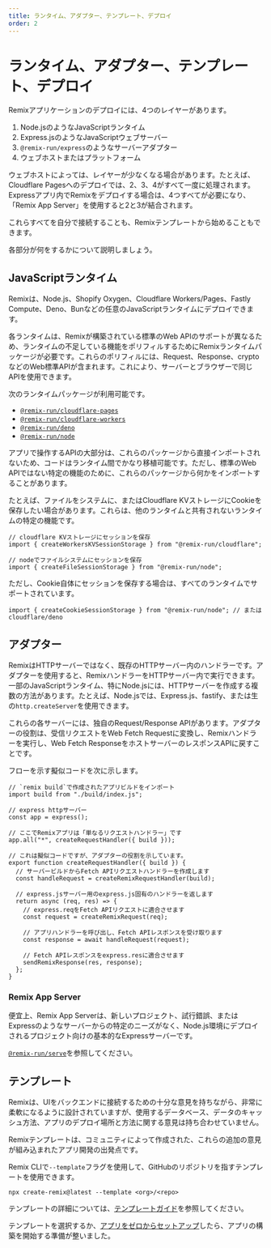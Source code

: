 ```yaml
---
title: ランタイム、アダプター、テンプレート、デプロイ
order: 2
---
```


# ランタイム、アダプター、テンプレート、デプロイ

Remixアプリケーションのデプロイには、4つのレイヤーがあります。

1. Node.jsのようなJavaScriptランタイム
2. Express.jsのようなJavaScriptウェブサーバー
3. `@remix-run/express`のようなサーバーアダプター
4. ウェブホストまたはプラットフォーム

ウェブホストによっては、レイヤーが少なくなる場合があります。たとえば、Cloudflare Pagesへのデプロイでは、2、3、4がすべて一度に処理されます。Expressアプリ内でRemixをデプロイする場合は、4つすべてが必要になり、「Remix App Server」を使用すると2と3が結合されます。

これらすべてを自分で接続することも、Remixテンプレートから始めることもできます。

各部分が何をするかについて説明しましょう。

## JavaScriptランタイム

Remixは、Node.js、Shopify Oxygen、Cloudflare Workers/Pages、Fastly Compute、Deno、Bunなどの任意のJavaScriptランタイムにデプロイできます。

各ランタイムは、Remixが構築されている標準のWeb APIのサポートが異なるため、ランタイムの不足している機能をポリフィルするためにRemixランタイムパッケージが必要です。これらのポリフィルには、Request、Response、cryptoなどのWeb標準APIが含まれます。これにより、サーバーとブラウザーで同じAPIを使用できます。

次のランタイムパッケージが利用可能です。

- [`@remix-run/cloudflare-pages`][remix_run_cloudflare_pages]
- [`@remix-run/cloudflare-workers`][remix_run_cloudflare_workers]
- [`@remix-run/deno`][remix_run_deno]
- [`@remix-run/node`][remix_run_node]

アプリで操作するAPIの大部分は、これらのパッケージから直接インポートされないため、コードはランタイム間でかなり移植可能です。ただし、標準のWeb APIではない特定の機能のために、これらのパッケージから何かをインポートすることがあります。

たとえば、ファイルをシステムに、またはCloudflare KVストレージにCookieを保存したい場合があります。これらは、他のランタイムと共有されないランタイムの特定の機能です。

```tsx
// cloudflare KVストレージにセッションを保存
import { createWorkersKVSessionStorage } from "@remix-run/cloudflare";

// nodeでファイルシステムにセッションを保存
import { createFileSessionStorage } from "@remix-run/node";
```

ただし、Cookie自体にセッションを保存する場合は、すべてのランタイムでサポートされています。

```tsx
import { createCookieSessionStorage } from "@remix-run/node"; // または cloudflare/deno
```

## アダプター

RemixはHTTPサーバーではなく、既存のHTTPサーバー内のハンドラーです。アダプターを使用すると、RemixハンドラーをHTTPサーバー内で実行できます。一部のJavaScriptランタイム、特にNode.jsには、HTTPサーバーを作成する複数の方法があります。たとえば、Node.jsでは、Express.js、fastify、または生の`http.createServer`を使用できます。

これらの各サーバーには、独自のRequest/Response APIがあります。アダプターの役割は、受信リクエストをWeb Fetch Requestに変換し、Remixハンドラーを実行し、Web Fetch ResponseをホストサーバーのレスポンスAPIに戻すことです。

フローを示す擬似コードを次に示します。

```tsx
// `remix build`で作成されたアプリビルドをインポート
import build from "./build/index.js";

// express httpサーバー
const app = express();

// ここでRemixアプリは「単なるリクエストハンドラー」です
app.all("*", createRequestHandler({ build }));

// これは擬似コードですが、アダプターの役割を示しています。
export function createRequestHandler({ build }) {
  // サーバービルドからFetch APIリクエストハンドラーを作成します
  const handleRequest = createRemixRequestHandler(build);

  // express.jsサーバー用のexpress.js固有のハンドラーを返します
  return async (req, res) => {
    // express.reqをFetch APIリクエストに適合させます
    const request = createRemixRequest(req);

    // アプリハンドラーを呼び出し、Fetch APIレスポンスを受け取ります
    const response = await handleRequest(request);

    // Fetch APIレスポンスをexpress.resに適合させます
    sendRemixResponse(res, response);
  };
}
```

### Remix App Server

便宜上、Remix App Serverは、新しいプロジェクト、試行錯誤、またはExpressのようなサーバーからの特定のニーズがなく、Node.js環境にデプロイされるプロジェクト向けの基本的なExpressサーバーです。

[`@remix-run/serve`][serve]を参照してください。

## テンプレート

Remixは、UIをバックエンドに接続するための十分な意見を持ちながら、非常に柔軟になるように設計されていますが、使用するデータベース、データのキャッシュ方法、アプリのデプロイ場所と方法に関する意見は持ち合わせていません。

Remixテンプレートは、コミュニティによって作成された、これらの追加の意見が組み込まれたアプリ開発の出発点です。

Remix CLIで`--template`フラグを使用して、GitHubのリポジトリを指すテンプレートを使用できます。

```
npx create-remix@latest --template <org>/<repo>
```

テンプレートの詳細については、[テンプレートガイド][templates_guide]を参照してください。

テンプレートを選択するか、[アプリをゼロからセットアップ][quickstart]したら、アプリの構築を開始する準備が整いました。

[templates]: https://remix.guide/templates
[serve]: ../other-api/serve
[quickstart]: ../start/quickstart
[templates_guide]: ../guides/templates
[remix_run_cloudflare_pages]: https://npm.im/@remix-run/cloudflare-pages
[remix_run_cloudflare_workers]: https://npm.im/@remix-run/cloudflare-workers
[remix_run_deno]: https://npm.im/@remix-run/deno
[remix_run_node]: https://npm.im/@remix-run/node

